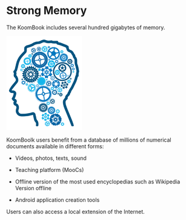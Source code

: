 # Strong Memory



The KoomBook includes several hundred gigabytes of memory.

![](memoire.png)

KoomBoolk users benefit from a database of millions of numerical documents available in different forms:

- Videos, photos, texts, sound

- Teaching platform (MooCs)

- Offline version of the most used encyclopedias such as Wikipedia Version offline

- Android application creation tools



Users can also access a local extension of the Internet.
